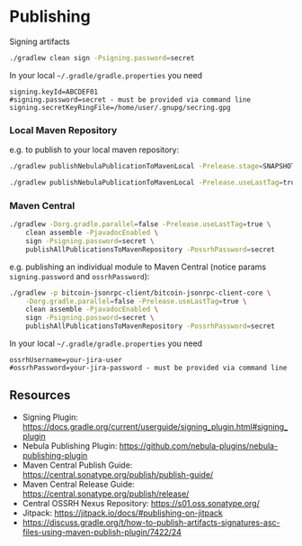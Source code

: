 
# Publishing

Signing artifacts
```sh
./gradlew clean sign -Psigning.password=secret
```

In your local `~/.gradle/gradle.properties` you need
```properties
signing.keyId=ABCDEF01
#signing.password=secret - must be provided via command line
signing.secretKeyRingFile=/home/user/.gnupg/secring.gpg
```


### Local Maven Repository
e.g. to publish to your local maven repository:
```sh
./gradlew publishNebulaPublicationToMavenLocal -Prelease.stage=SNAPSHOT -Prelease.scope=patch
```
```sh
./gradlew publishNebulaPublicationToMavenLocal -Prelease.useLastTag=true
```


### Maven Central
```sh
./gradlew -Dorg.gradle.parallel=false -Prelease.useLastTag=true \
    clean assemble -PjavadocEnabled \
    sign -Psigning.password=secret \
    publishAllPublicationsToMavenRepository -PossrhPassword=secret
```

e.g. publishing an individual module to Maven Central (notice params `signing.password` and `ossrhPassword`):
```sh
./gradlew -p bitcoin-jsonrpc-client/bitcoin-jsonrpc-client-core \
    -Dorg.gradle.parallel=false -Prelease.useLastTag=true \
    clean assemble -PjavadocEnabled \
    sign -Psigning.password=secret \
    publishAllPublicationsToMavenRepository -PossrhPassword=secret
```

In your local `~/.gradle/gradle.properties` you need
```
ossrhUsername=your-jira-user
#ossrhPassword=your-jira-password - must be provided via command line
```

## Resources
- Signing Plugin: https://docs.gradle.org/current/userguide/signing_plugin.html#signing_plugin
- Nebula Publishing Plugin: https://github.com/nebula-plugins/nebula-publishing-plugin
- Maven Central Publish Guide: https://central.sonatype.org/publish/publish-guide/
- Maven Central Release Guide: https://central.sonatype.org/publish/release/
- Central OSSRH Nexus Repository: https://s01.oss.sonatype.org/
- Jitpack: https://jitpack.io/docs/#publishing-on-jitpack
- https://discuss.gradle.org/t/how-to-publish-artifacts-signatures-asc-files-using-maven-publish-plugin/7422/24
